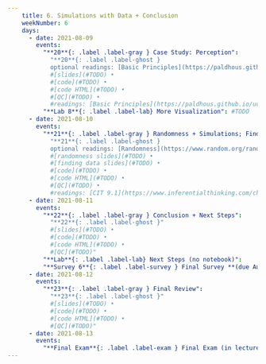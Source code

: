 ```yaml
---
    title: 6. Simulations with Data + Conclusion
    weekNumber: 6
    days:
      - date: 2021-08-09
        events:
          "**20**{: .label .label-gray } Case Study: Perception":
            "**20**{: .label .label-ghost }
            optional readings: [Basic Principles](https://paldhous.github.io/ucb/2016/dataviz/week2.html)"
            #[slides](#TODO) •
            #[code](#TODO) •
            #[code HTML](#TODO) •
            #[QC](#TODO) •
            #readings: [Basic Principles](https://paldhous.github.io/ucb/2016/dataviz/week2.html)"
          "**Lab 8**{: .label .label-lab} More Visualization": #TODO
      - date: 2021-08-10
        events:
          "**21**{: .label .label-gray } Randomness + Simulations; Finding and Using Data":
            "**21**{: .label .label-ghost }
            optional readings: [Randomness](https://www.random.org/randomness/); [CIT 9.3](https://inferentialthinking.com/chapters/09/3/Simulation.html), [10.1](https://inferentialthinking.com/chapters/10/1/Empirical_Distributions.html)"
            #[randomness slides](#TODO) •
            #[finding data slides](#TODO) •
            #[code](#TODO) •
            #[code HTML](#TODO) •
            #[QC](#TODO) •
            #readings: [CIT 9.1](https://www.inferentialthinking.com/chapters/09/1/Conditional_Statements.html); [SPR 12](https://cs.stanford.edu/people/nick/py/python-if.html), [SPR 13](https://cs.stanford.edu/people/nick/py/python-boolean.html), [SPR 11](https://cs.stanford.edu/people/nick/py/python-while.html)"
      - date: 2021-08-11
        events:
          "**22**{: .label .label-gray } Conclusion + Next Steps":
            "**22**{: .label .label-ghost }"
            #[slides](#TODO) •
            #[code](#TODO) •
            #[code HTML](#TODO) •
            #[QC](#TODO)"
          "**Lab**{: .label .label-lab} Next Steps (no notebook)":
          "**Survey 6**{: .label .label-survey } Final Survey **(due August 14th)**": #TODO
      - date: 2021-08-12
        events:
          "**23**{: .label .label-gray } Final Review":
            "**23**{: .label .label-ghost }"
            #[slides](#TODO) •
            #[code](#TODO) •
            #[code HTML](#TODO) •
            #[QC](#TODO)"
      - date: 2021-08-13
        events:
          "**Final Exam**{: .label .label-exam } Final Exam (in lecture 10AM-12PM)": #TODO
---
```

